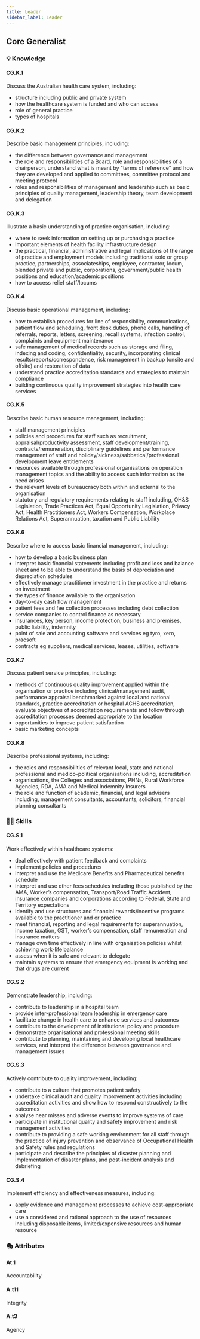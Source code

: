 ```yaml
---
title: Leader
sidebar_label: Leader
---
```

## Core Generalist

### 💡 Knowledge

#### CG.K.1

Discuss the Australian health care system, including:

* structure including public and private system
* how the healthcare system is funded and who can access
* role of general practice 
* types of hospitals

#### CG.K.2

Describe basic management principles, including:

* the difference between governance and management 
* the role and responsibilities of a Board, role and responsibilities of a chairperson, understand what is meant by "terms of reference" and how they are developed and applied to committees, committee protocol and meeting protocol 
* roles and responsibilities of management and leadership such as basic principles of quality management, leadership theory, team development and delegation 

#### CG.K.3

Illustrate a basic understanding of practice organisation, including:

* where to seek information on setting up or purchasing a practice
* important elements of health facility infrastructure design 
* the practical, financial, administrative and legal implications of the range of practice and employment models including traditional solo or group practice, partnerships, associateships, employee, contractor, locum, blended private and public, corporations, government/public health positions and education/academic positions
* how to access relief staff/locums 

#### CG.K.4

Discuss basic operational management, including:

* how to establish procedures for line of responsibility, communications, patient flow and scheduling, front desk duties, phone calls, handling of referrals, reports, letters, screening, recall systems, infection control, complaints and equipment maintenance
* safe management of medical records such as storage and filing, indexing and coding, confidentiality, security, incorporating clinical results/reports/correspondence, risk management in backup (onsite and offsite) and restoration of data
* understand practice accreditation standards and strategies to maintain compliance
* building continuous quality improvement strategies into health care services 

#### CG.K.5

Describe basic human resource management, including:

* staff management principles 
* policies and procedures for staff such as recruitment, appraisal/productivity assessment, staff development/training, contracts/remuneration, disciplinary guidelines and performance management of staff and holiday/sickness/sabbatical/professional development leave entitlements 
* resources available through professional organisations on operation management topics and the ability to access such information as the need arises 
* the relevant levels of bureaucracy both within and external to the organisation 
* statutory and regulatory requirements relating to staff including, OH&S Legislation, Trade Practices Act, Equal Opportunity Legislation, Privacy Act, Health Practitioners Act, Workers Compensation, Workplace Relations Act, Superannuation, taxation and Public Liability

#### CG.K.6

Describe where to access basic financial management, including:

* how to develop a basic business plan
* interpret basic financial statements including profit and loss and balance sheet and to be able to understand the basis of depreciation and depreciation schedules 
* effectively manage practitioner investment in the practice and returns on investment 
* the types of finance available to the organisation 
* day-to-day cash flow management 
* patient fees and fee collection processes including debt collection
* service companies to control finance as necessary
* insurances, key person, income protection, business and premises, public liability, indemnity
* point of sale and accounting software and services eg tyro, xero, pracsoft
* contracts eg suppliers, medical services, leases, utilities, software

#### CG.K.7

Discuss patient service principles, including:

* methods of continuous quality improvement applied within the organisation or practice including clinical/management audit, performance appraisal benchmarked against local and national standards, practice accreditation or hospital ACHS accreditation, evaluate objectives of accreditation requirements and follow through accreditation processes deemed appropriate to the location 
* opportunities to improve patient satisfaction 
* basic marketing concepts 

#### CG.K.8

Describe professional systems, including:

* the roles and responsibilities of relevant local, state and national professional and medico-political organisations including, accreditation 
* organisations, the Colleges and associations, PHNs, Rural Workforce Agencies, RDA, AMA and Medical Indemnity Insurers  
* the role and function of academic, financial, and legal advisers including, management consultants, accountants, solicitors, financial planning consultants

### 🤹‍♀️ Skills

#### CG.S.1

Work effectively within healthcare systems:

* deal effectively with patient feedback and complaints
* implement policies and procedures
* interpret and use the Medicare Benefits and Pharmaceutical benefits schedule 
* interpret and use other fees schedules including those published by the AMA, Worker’s compensation, Transport/Road Traffic Accident, insurance companies and corporations according to Federal, State and Territory expectations
* identify and use structures and financial rewards/incentive programs available to the practitioner and or practice
* meet financial, reporting and legal requirements for superannuation, income taxation, GST, worker’s compensation, staff remuneration and insurance matters
* manage own time effectively in line with organisation policies whilst achieving work-life balance 
* assess when it is safe and relevant to delegate 
* maintain systems to ensure that emergency equipment is working and that drugs are current

#### CG.S.2

Demonstrate leadership, including:

* contribute to leadership in a hospital team
* provide inter-professional team leadership in emergency care 
* facilitate change in health care to enhance services and outcomes
* contribute to the development of institutional policy and procedure
* demonstrate organisational and professional meeting skills
* contribute to planning, maintaining and developing local healthcare services, and interpret the difference between governance and management issues

#### CG.S.3

Actively contribute to quality improvement, including:

* contribute to a culture that promotes patient safety
* undertake clinical audit and quality improvement activities including accreditation activities and show how to respond constructively to the outcomes 
* analyse near misses and adverse events to improve systems of care
* participate in institutional quality and safety improvement and risk management activities 
* contribute to providing a safe working environment for all staff through the practice of injury prevention and observance of Occupational Health and Safety rules and regulations 
* participate and describe the principles of disaster planning and implementation of disaster plans, and post-incident analysis and debriefing

#### CG.S.4

Implement efficiency and effectiveness measures, including:

* apply evidence and management processes to achieve cost-appropriate care
* use a considered and rational approach to the use of resources including disposable items, limited/expensive resources and human resource

### 🎭 Attributes

#### At.1

Accountability

#### A.t11

Integrity

#### A.t3

Agency